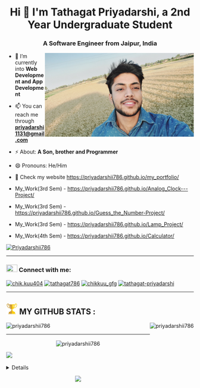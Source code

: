<h1 align="center">Hi 👋 I'm Tathagat Priyadarshi, a 2nd Year Undergraduate Student</h1>
<h3 align="center">A Software Engineer from Jaipur, India</h3>
<!-- jai ganesh -->

<img align="right" alt="coding" width="400" src="background me.jpg">

- 🌱 I’m currently into **Web Development and App Development**

- 📫 You can reach me through **priyadarshi1131@gmail.com**

- ⚡ About: **A Son, brother and Programmer**

- 😄 Pronouns: He/Him

- 🔭 Check my website https://priyadarshii786.github.io/my_portfolio/
- My_Work(3rd Sem)  -   https://priyadarshii786.github.io/Analog_Clock---Project/
- My_Work(3rd Sem)  -   https://priyadarshii786.github.io/Guess_the_Number-Project/
- My_Work(3rd Sem)  -   https://priyadarshii786.github.io/Lamp_Project/
- My_Work(4th Sem)  -   https://priyadarshii786.github.io/Calculator/

<p align="left"> <a href="https://github.com/priyadarshii786/github-profile-trophy"><img
                        src="https://github-profile-trophy.vercel.app/?username=priyadarshii786&theme=onedark&row=2&column=3"
                        alt="Priyadarshii786" /></a> </p>

<hr>
<h3 align="left"> <img
                src="https://static.vecteezy.com/system/resources/thumbnails/004/991/764/small/employees-teamwork-connection-logo-free-vector.jpg"
                height="20" width="30" /> Connect with me:</h3>

<!-- ---------------------------------- CONNECT_WITH_ME ---------------------------------
--------------------------------------------------------------------------------------------- -->

<p align="left">
        <a href="https://www.instagram.com/chik.kuu404/" target="blank"><img align="center"
                        src="https://cdn.pixabay.com/photo/2021/06/15/12/14/instagram-6338392_960_720.png"
                        alt="chik.kuu404" height="40" width="50" /></a>
  <a href="https://www.codechef.com/users/" target="blank"><img align="center"
                        src="https://res.cloudinary.com/crunchbase-production/image/upload/c_lpad,f_auto,q_auto:eco,dpr_1/zruiknbedz8yqafxbazb"
                        alt="tathagat786" height="40" width="50" /></a>
  <a href="https://auth.geeksforgeeks.org/user/chikkuu" target="blank"><img align="center"
                        src="https://encrypted-tbn0.gstatic.com/images?q=tbn:ANd9GcTdVHUvpMzlUKnxGtZSXcZ1XXZLxfu9hqc8BB77sNTcGjSbiLhLlqRpntUZhk222DQV9UM&usqp=CAU"
                        alt="chikkuu_gfg" height="40" width="50" /></a>
  <a href="https://www.linkedin.com/in/tathagat-priyadarshi-09495b216/" target="blank"><img align="center"
                        src="https://cdn-icons-png.flaticon.com/512/174/174857.png"
                        alt="tathagat-priyadarshi" height="40" width="50" /></a>

</p>

<!-- <hr>
<h3 align="left"> <img src="download.jpeg" height="20" width="30" /> Languages and Tools:</h3> -->

<!-- ---------------------------------- LANGUAGE_AND_TOOLS ---------------------------------
--------------------------------------------------------------------------------------------- -->

<!-- <p align="left"> <a href="https://developer.android.com" target="_blank" rel="noreferrer"> <img
                        src="https://techinfini.in/wp-content/uploads/2014/10/Android-PNG-Pic.png" alt="android"
                        width="40" height="40" /> </a>
                        <a href="https://getbootstrap.com" target="_blank" rel="noreferrer"> <img
                        src="https://upload.wikimedia.org/wikipedia/commons/thumb/b/b2/Bootstrap_logo.svg/800px-Bootstrap_logo.svg.png"
                        width="40" height="40" /> </a>
                        <a href="https://www.cprogramming.com/" target="_blank" rel="noreferrer"> <img
                        src="https://i.pinimg.com/originals/6e/46/e7/6e46e7dbe2bb73dacc055e5dbd85c3ad.png" alt="chikku"
                        width="40" height="40" /> </a>
                        <a href="https://www.w3schools.com/cpp/" target="_blank" rel="noreferrer"> <img
                        src="https://www.shutterstock.com/image-vector/emblem-c-plus-programming-language-260nw-1764554240.jpg"
                        alt="chikku" width="40" height="40" /> </a>
                        <a href="https://www.w3schools.com/css/" target="_blank" rel="noreferrer"> <img
                        src="https://encrypted-tbn0.gstatic.com/images?q=tbn:ANd9GcT6mlwfEVudrjZj84fqMmvpGcGyfV-GQBQ_tHolMJYYlg&s"
                        alt="css3" width="40" height="40" /> </a>
                        <a href="https://www.w3.org/html/" target="_blank" rel="noreferrer"> <img
                        src="https://upload.wikimedia.org/wikipedia/commons/thumb/6/61/HTML5_logo_and_wordmark.svg/1200px-HTML5_logo_and_wordmark.svg.png"
                        alt="html5" width="40" height="40" /> </a>
                        <a href="https://www.java.com" target="_blank" rel="noreferrer"> <img
                        src="https://c8.alamy.com/comp/2CFJA0C/java-programming-2CFJA0C.jpg" alt="java" width="40"
                        height="40" />
        </a>
        <a href="https://developer.mozilla.org/en-US/docs/Web/JavaScript" target="_blank" rel="noreferrer"> <img
                        src="https://encrypted-tbn0.gstatic.com/images?q=tbn:ANd9GcRMb1lWBka_6gJ1svLjBi8EgLGX2h5OnumGpg&usqp=CAU"
                        alt="javascript" width="40" height="40" /> </a>
                        <a href="https://kotlinlang.org" target="_blank" rel="noreferrer"> <img
                        src="https://www.vectorlogo.zone/logos/kotlinlang/kotlinlang-icon.svg" alt="kotlin_chikku"
                        width="40" height="40" /> </a>
                        <a href="https://www.python.org" target="_blank" rel="noreferrer"> <img
                        src="https://1000logos.net/wp-content/uploads/2020/08/Python-Emblem.jpg" alt="python_chikku"
                        width="40" height="40" /> </a>
                        <a href="https://riscv.org/" target="_blank" rel="noreferrer"> <img
                        src="https://riscv.org/wp-content/uploads/2020/10/RISCV_GlobalForum_2020_PromoGraphics_SchedIcon.png"
                        width="40" height="40" /> </a>
                        <a href="https://www.perl.org/" target="_blank" rel="noreferrer"> <img
                        src="https://encrypted-tbn0.gstatic.com/images?q=tbn:ANd9GcT9AnC9xsAtaITrNmTSn5SCQSO8-aO5zJF5fA&usqp=CAU"
                        width="40" height="40" /> </a>
                        <a href="https://en.wikipedia.org/wiki/GNU_Bison" target="_blank" rel="noreferrer"> <img
                        src="https://samskalicky.files.wordpress.com/2014/01/heckert_gnu_white.png?w=640" width="40"
                        height="40" />
        </a>

</p> -->

<hr>
<h2> <img src="git.jpg" alt="priyadarshii786" height="30" width="30" /> MY GITHUB STATS : </h2>

<!-- ---------------------------------------STATS------------------------------------------
--------------------------------------------------------------------------------------------- -->

<p id="stat"> <img
                src="https://github-readme-stats.vercel.app/api/top-langs?username=priyadarshii786&show_icons=true&locale=en&layout=compact&bg_color=0,000000,130F40&text_color=D3D3D3"
                alt="priyadarshii786" height="170" align="right" />
</p>

<p align="left"><img
                src="https://github-readme-stats.vercel.app/api?username=priyadarshii786&show_icons=true&locale=en&title_color=7A7ADB&icon_color=2234AE&text_color=D3D3D3&bg_color=0,000000,F84219"
                alt="priyadarshii786" height="170" /></p>
<hr>
<p align="center"><img align="center"
                src="https://github-readme-streak-stats.herokuapp.com/?user=priyadarshii786&show_icons=true&theme=dark"
                alt="priyadarshii786" width="650" /></p>

<img src="https://img.shields.io/github/followers/priyadarshii786.svg?style=social&amp;label=Follow"
        style="max-width: 100%;" />
        
<!-- ---------------------------------------STATS------------------------------------------
--------------------------------------------------------------------------------------------- -->      
        
          
        
 <details>
<p align="center">
  <a href="https://github.com/priyadarshii786">
    <img src="http://github-profile-summary-cards.vercel.app/api/cards/profile-details?username=priyadarshii786&theme=transparent" />
  </a>
  <a href="https://github.com/priyadarshii786">
    <img src="https://github-readme-streak-stats.herokuapp.com/?user=priyadarshii786&hide_border=true&card_width=338&theme=transparent" />
  </a>
  <a href="https://github.com/priyadarshii786">
    <img src="http://github-profile-summary-cards.vercel.app/api/cards/stats?username=priyadarshii786&theme=transparent" />
  </a>
  <a href="https://github.com/priyadarshii786">
    <img src="https://github-readme-stats.vercel.app/api/top-langs/?username=priyadarshii786&langs_count=10&exclude_repo=&hide=jupyter%20notebook,vim%20script,cmake,makefile,batchfile,emacs%20lisp,css,html&layout=default&card_width=699&hide_border=true&theme=transparent" />
  </a>
</p>
</details>

<p align="center">
  <a href="https://github.com/priyadarshii786">
    <img src="https://komarev.com/ghpvc/?username=priyadarshii786&color=blue&style=flat)" />
  </a>
</p>

